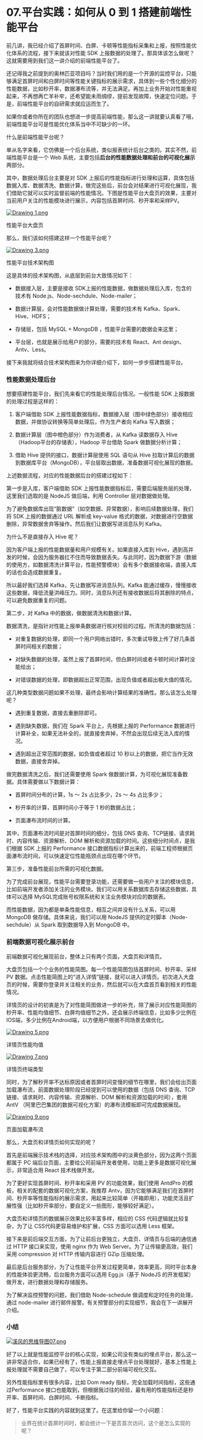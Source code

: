 # 07.平台实践：如何从 0 到 1 搭建前端性能平台

前几讲，我已经介绍了首屏时间、白屏、卡顿等性能指标采集和上报，按照性能优化体系的流程，接下来就该对性能 SDK 上报数据的处理了。那具体该怎么做呢？这就需要用到我们这一讲介绍的前端性能平台了。

还记得我之前提到的奥林匹亚项目吗？当时我们用的是一个开源的监控平台，只能够满足首屏时间和白屏时间等性能关键指标的展示需求，具体到一些个性化细分的性能数据，比如秒开率，数据瀑布流等，并无法满足。再加上业务开始对性能重视起来，不再想再亡羊补牢，还希望能未雨绸缪，提前发现故障，快速定位问题。于是，前端性能平台的自研需求就应运而生了。

如果你或者你所在的团队也想进一步提高前端性能，那么这一讲就要认真看了哦，前端性能平台可是性能优化体系当中不可缺少的一环。

什么是前端性能平台呢？

单从名字来看，它仿佛是一个后台系统，类似报表统计后台之类的。其实不然，前端性能平台是一个 Web 系统，主要包括**后台的性能数据处理和前台的可视化展示**两部分。

其中，数据处理后台主要是对 SDK 上报后的性能指标进行处理和运算，具体包括数据入库、数据清洗、数据计算，做完这些后，前台会对结果进行可视化展现，我们借助它就可以实时监督前端的性能情况。下图是性能平台大盘页的效果，主要对当前用户关注的性能模块进行展示，内容包括首屏时间、秒开率和采样PV。

[![Drawing 1.png](https://camo.githubusercontent.com/e4ddd8478481a9a5168418bc10da336d3aa588bae5850d5b9e6e7298dd19c975/68747470733a2f2f73302e6c677374617469632e636f6d2f692f696d616765362f4d30302f31412f33352f43696f504f57424c47336d4156596b6b414148417076327537716b3034332e706e67)](https://camo.githubusercontent.com/e4ddd8478481a9a5168418bc10da336d3aa588bae5850d5b9e6e7298dd19c975/68747470733a2f2f73302e6c677374617469632e636f6d2f692f696d616765362f4d30302f31412f33352f43696f504f57424c47336d4156596b6b414148417076327537716b3034332e706e67)

性能平台大盘页

那么，我们该如何搭建这样一个性能平台呢？

[![Drawing 3.png](https://camo.githubusercontent.com/e4b769a9085a3f3eeb8a6ee6658975ed765d0dd980f361460bf2170b9a068206/68747470733a2f2f73302e6c677374617469632e636f6d2f692f696d616765362f4d30302f31412f33382f436770394857424c473479415538686b4141437369497a432d5a733338362e706e67)](https://camo.githubusercontent.com/e4b769a9085a3f3eeb8a6ee6658975ed765d0dd980f361460bf2170b9a068206/68747470733a2f2f73302e6c677374617469632e636f6d2f692f696d616765362f4d30302f31412f33382f436770394857424c473479415538686b4141437369497a432d5a733338362e706e67)

性能平台技术架构图

这是具体的技术架构图，从底层到前台大致情况如下：

- 数据接入层，主要是接收 SDK上报的性能数据，做数据处理后入库，包含的技术有 Node.js、Node-sechdule、Node-mailer；

- 数据计算层，会对性能数据做计算处理，需要的技术有 Kafka、Spark、Hive、HDFS；

- 存储层，包括 MySQL + MongoDB ，性能平台需要的数据会来这里；

- 平台层，也就是展示给用户的部分，需要的技术有 React、Ant design、Antv、Less。

接下来我就将结合技术架构图来为你详细介绍下，如何一步步搭建性能平台。

### 性能数据处理后台

想要搭建性能平台，我们先来看它的性能处理后台情况。一般性能 SDK 上报数据的处理过程是这样的：

1. 客户端借助 SDK 上报性能数据指标，数据接入层（图中绿色部分）接收相应数据，并做协议转换等简单处理后，作为生产者向 Kafka 写入数据；

2. 数据计算层（图中橙色部分）作为消费者，从 Kafka 读数据存入 Hive（Hadoop平台的存储表），Hadoop 平台借助 Spark 做数据分析计算；

3. 借助 Hive 提供的接口，数据计算层使用 SQL 语句从 Hive 拉取计算后的数据到数据库平台（MongoDB），平台层取出数据，准备数据可视化展现的数据。

上述数据流程，对应的性能数据后台的搭建过程如下：

第一步是入库，客户端借助 SDK 上报性能数据指标后，需要后端服务层的处理，这里我们选取的是 NodeJS 做后端，利用 Controller 层对数据做处理。

为了避免数据库出现“脏数据”（如空数据、异常数据），影响后续数据处理，我们将 SDK 上报的数据通过 URL 解析成 key-value 格式的数据，对数据进行空数据删除，异常数据舍弃等操作。然后我们让数据写进消息队列 Kafka。

为什么不是直接存入 Hive 呢？

因为客户端上报的性能数据量和用户规模有关。如果直接入库到 Hive，遇到高并发的时候，会因为服务器扛不住而导致数据丢失。与此同时，因为数据下游（数据的使用方，如数据清洗计算平台，性能预警模块）会有多个数据接收端，直接入库的话也会造成数据重复。

所以最好我们选择 Kafka，先让数据写进消息队列。Kafka 能通过缓存，慢慢接收这些数据，降低流量洪峰压力。同时，消息队列还有接收数据后将其删除的特点，可以避免数据重复的问题。

第二步，对 Kafka 中的数据，做数据清洗和数据计算。

数据清洗，是指针对性能上报单条数据进行核对校验的过程。所清洗的数据包括：

- 对重复数据的处理，即同一个用户网络出错时，多次重试导致上传了好几条首屏时间相关的数据；

- 对缺失数据的处理，虽然上报了首屏时间，但白屏时间或者卡顿时间计算时没能给出；

- 对错误数据的处理，即数据超出正常范围，出现负值或者超出极大值的情况。

这几种类型数据问题如果不处理，最终会影响计算结果的准确性。那么该怎么处理呢？

- 遇到重复数据，直接去重删除即可。

- 遇到缺失数据，我们在 Spark 平台上，先根据上报的 Performance 数据进行计算补全，如果无法补全的，就直接舍弃掉，不然会出现后续无法入库的情况。

- 遇到超出正常范围的数据，如负值或者超过 10 秒以上的数据，把它当作无效数据，直接舍弃掉。

做完数据清洗之后，我们还需要使用 Spark 做数据计算，为可视化展现准备数据。具体需要做以下数据计算：

- 首屏时间分布的计算，1s ～ 2s 占比多少，2s ～ 4s 占比多少；

- 秒开率的计算，首屏时间小于等于 1 秒的数据占比；

- 页面瀑布流时间的计算。

其中，页面瀑布流时间是对首屏时间的细分，包括 DNS 查询、TCP链接、请求耗时、内容传输、资源解析、DOM 解析和资源加载的时间。这些细分时间点，是我们根据 SDK 上报的 Performance 接口数据指标计算出来的，前端工程师根据页面瀑布流时间，可以快速定位性能瓶颈点出现在哪个环节。

第三步，准备性能前台所需的可视化数据。

为了完成前台展现，性能平台需要登录功能，还需要做一些用户关注的模块信息，比如前端开发者添加关注的业务模块。我们可以用关系数据库去存储这些数据，具体可以选择 MySQL完成账号权限系统和关注业务模块对应的数据表。

而性能数据，因为都是单条性能信息，相互之间并没有什么关系，可以用 MongoDB 做存储。具体来说，我们可以用 NodeJS 提供的定时脚本（Node-sechdule）从 Spark 取到数据导入到 MongoDB 中。

### 前端数据可视化展示前台

前端数据可视化展现前台，整体上只有两个页面，大盘页和详情页。

大盘页包括一个个业务的性能简图。每一个性能简图包括首屏时间、秒开率、采样 PV 数据。点击性能简图上的“进入详情”链接，就可以进入详情页。初次进入大盘页的时候，需要你登录并关注相关的业务，然后就可以在大盘首页看到相关的性能情况。

详情页的设计的初衷是为了对性能简图做进一步的补充，除了展示对应性能简图的秒开率、性能均值细节、白屏均值细节之外，还会展示终端信息，比如多少比例在IOS端，多少比例在Android端，以方便用户根据不同场景去做优化。

[![Drawing 5.png](https://camo.githubusercontent.com/d87411c067007f2e2fba8be7577dc07bf2d41aea49726b0cd2e5570048d84b4d/68747470733a2f2f73302e6c677374617469632e636f6d2f692f696d616765362f4d30302f31412f33352f43696f504f57424c4736614153754e7441415552766c4d4c6b72383131382e706e67)](https://camo.githubusercontent.com/d87411c067007f2e2fba8be7577dc07bf2d41aea49726b0cd2e5570048d84b4d/68747470733a2f2f73302e6c677374617469632e636f6d2f692f696d616765362f4d30302f31412f33352f43696f504f57424c4736614153754e7441415552766c4d4c6b72383131382e706e67)

详情页性能均值

[![Drawing 7.png](https://camo.githubusercontent.com/b94c4a8b45df58591d43170dd1f7b688e781a5ca98f0f4ef721fded435af9761/68747470733a2f2f73302e6c677374617469632e636f6d2f692f696d616765362f4d30302f31412f33352f43696f504f57424c473636414b507736414144575a3975393341453633312e706e67)](https://camo.githubusercontent.com/b94c4a8b45df58591d43170dd1f7b688e781a5ca98f0f4ef721fded435af9761/68747470733a2f2f73302e6c677374617469632e636f6d2f692f696d616765362f4d30302f31412f33352f43696f504f57424c473636414b507736414144575a3975393341453633312e706e67)

详情页终端类型

同时，为了解秒开率不达标原因或者首屏时间变慢的细节在哪里，我们会给出页面加载瀑布流，前面数据处理阶段已经提到可以使用的数据（包括 DNS 查询、TCP链接、请求耗时、内容传输、资源解析、DOM 解析和资源加载的时间），套用 AntV （阿里巴巴集团的数据可视化方案）的瀑布流模板即可完成数据展现。

[![Drawing 9.png](https://camo.githubusercontent.com/a22807f15e692997a52b74f5edc352d662cc925490cf3153fa2e058146dcde92/68747470733a2f2f73302e6c677374617469632e636f6d2f692f696d616765362f4d30302f31412f33382f436770394857424c473843414f6f73444141474965574f57385f593631312e706e67)](https://camo.githubusercontent.com/a22807f15e692997a52b74f5edc352d662cc925490cf3153fa2e058146dcde92/68747470733a2f2f73302e6c677374617469632e636f6d2f692f696d616765362f4d30302f31412f33382f436770394857424c473843414f6f73444141474965574f57385f593631312e706e67)

页面加载瀑布流

那么，大盘页和详情页如何实现的呢？

首先是前端展示技术栈的选择，对应技术架构图中的淡黄色部分，因为这两个页面都属于 PC 端后台页面，主要给公司前端开发者使用，功能上更多是数据可视化展示，非常适合用 React 技术栈做开发。

为了更好实现首屏时间、秒开率和采用 PV 的功能效果，我们使用 AntdPro 的模板，相关的配套的数据可视化方案，我推荐 Antv，因为它能够满足我们在首屏时间、秒开率等性能指标的展示需求，用起来比较简单（开箱即用），功能灵活且扩展性强（比如秒开率部分，要自定义一些图形，能够较好满足）。

大盘页和详情页的数据展示效果比较丰富多样，相应的 CSS 代码逻辑就比较复杂，为了让 CSS代码更容易维护和扩展，CSS 方面可以选用 Less 框架。

接下来是前后端交互方面，为了让前后台更独立，大盘页、详情页与后端的通信通过 HTTP 接口来实现，使用 nginx 作为 Web Server。为了让传输更高效，我们采用 compression 对 HTTP 传输内容进行 GZip 压缩处理。

最后是后台服务部分，为了让性能平台开发过程更简单，效率更高，同时平台本身的性能体验更流畅，后台服务方面可以选用 Egg.js（基于 NodeJS 的开发框架）做开发，进行数据处理和存储服务。

为了解决监控预警的问题，我们借助 Node-schedule 做调度和定时任务的处理，通过 node-mailer 进行邮件报警。有关预警部分的实现细节，我会在下一讲展开介绍。

### 小结

[![溪风的思维导图07.png](https://camo.githubusercontent.com/4a007736aaaaf7d514f9cf95a500295e218e48c5b55a2badb2d13383399f1aeb/68747470733a2f2f73302e6c677374617469632e636f6d2f692f696d616765362f4d30302f31412f35332f43696f504f57424c4f65364147616e7641414a4b546732593642773239362e706e67)](https://camo.githubusercontent.com/4a007736aaaaf7d514f9cf95a500295e218e48c5b55a2badb2d13383399f1aeb/68747470733a2f2f73302e6c677374617469632e636f6d2f692f696d616765362f4d30302f31412f35332f43696f504f57424c4f65364147616e7641414a4b546732593642773239362e706e67)

好了以上就是性能监控平台的核心实现，如果公司没有类似的埋点平台，那么这一讲非常适合你，如果已经有了，性能上报直接走埋点平台处理就好，基本上性能上报处理就不需要自己做了，可以专注于第二部分前端可视化交互。

另外性能指标里有很多内容，比如 Dom ready 指标，完全加载时间指标，这些通过Performance 接口也能取到，但根据我过往的经验，最有用的性能指标还是秒开率、首屏时间、白屏时间、卡断指标。

好了，性能平台实践的内容就到这里了。在这里给你留一个小问题：

> 业界在统计首屏时间时，都会统计一下是否首次访问，这个是怎么实现的呢？
